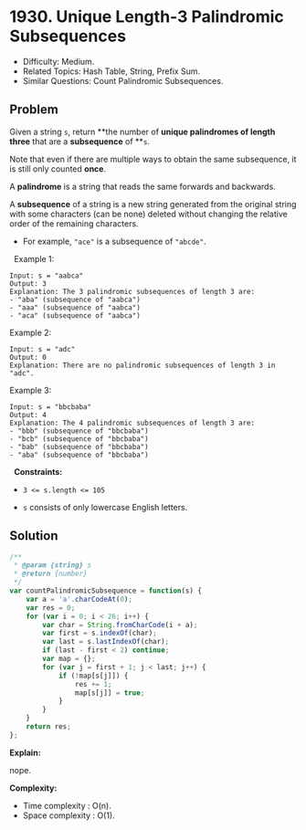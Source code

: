 # 1930. Unique Length-3 Palindromic Subsequences

- Difficulty: Medium.
- Related Topics: Hash Table, String, Prefix Sum.
- Similar Questions: Count Palindromic Subsequences.

## Problem

Given a string `s`, return **the number of **unique palindromes of length three** that are a **subsequence** of **`s`.

Note that even if there are multiple ways to obtain the same subsequence, it is still only counted **once**.

A **palindrome** is a string that reads the same forwards and backwards.

A **subsequence** of a string is a new string generated from the original string with some characters (can be none) deleted without changing the relative order of the remaining characters.


	
- For example, `"ace"` is a subsequence of `"abcde"`.


 
Example 1:

```
Input: s = "aabca"
Output: 3
Explanation: The 3 palindromic subsequences of length 3 are:
- "aba" (subsequence of "aabca")
- "aaa" (subsequence of "aabca")
- "aca" (subsequence of "aabca")
```

Example 2:

```
Input: s = "adc"
Output: 0
Explanation: There are no palindromic subsequences of length 3 in "adc".
```

Example 3:

```
Input: s = "bbcbaba"
Output: 4
Explanation: The 4 palindromic subsequences of length 3 are:
- "bbb" (subsequence of "bbcbaba")
- "bcb" (subsequence of "bbcbaba")
- "bab" (subsequence of "bbcbaba")
- "aba" (subsequence of "bbcbaba")
```

 
**Constraints:**


	
- `3 <= s.length <= 105`
	
- `s` consists of only lowercase English letters.



## Solution

```javascript
/**
 * @param {string} s
 * @return {number}
 */
var countPalindromicSubsequence = function(s) {
    var a = 'a'.charCodeAt(0);
    var res = 0;
    for (var i = 0; i < 26; i++) {
        var char = String.fromCharCode(i + a);
        var first = s.indexOf(char);
        var last = s.lastIndexOf(char);
        if (last - first < 2) continue;
        var map = {};
        for (var j = first + 1; j < last; j++) {
            if (!map[s[j]]) {
                res += 1;
                map[s[j]] = true;
            }
        }
    }
    return res;
};
```

**Explain:**

nope.

**Complexity:**

* Time complexity : O(n).
* Space complexity : O(1).
